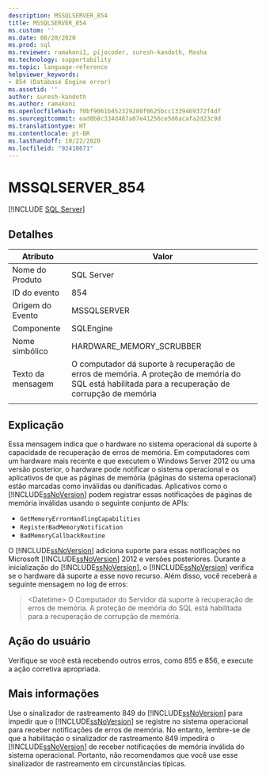 ```yaml
---
description: MSSQLSERVER_854
title: MSSQLSERVER_854
ms.custom: ''
ms.date: 08/20/2020
ms.prod: sql
ms.reviewer: ramakoni1, pijocoder, suresh-kandoth, Masha
ms.technology: supportability
ms.topic: language-reference
helpviewer_keywords:
- 854 (Database Engine error)
ms.assetid: ''
author: suresh-kandoth
ms.author: ramakoni
ms.openlocfilehash: f0bf9061b452329280f0625bcc1339469372f4df
ms.sourcegitcommit: ead0b8c334d487a07e41256ce5d6acafa2d23c9d
ms.translationtype: HT
ms.contentlocale: pt-BR
ms.lasthandoff: 10/22/2020
ms.locfileid: "92418671"
---
```

# <a name="mssqlserver_854"></a>MSSQLSERVER_854
 [!INCLUDE [SQL Server](../../includes/applies-to-version/sqlserver.md)]

## <a name="details"></a>Detalhes

|Atributo|Valor|
|---|---|
|Nome do Produto|SQL Server|
|ID do evento|854|
|Origem do Evento|MSSQLSERVER|
|Componente|SQLEngine|
|Nome simbólico|HARDWARE_MEMORY_SCRUBBER|
|Texto da mensagem|O computador dá suporte à recuperação de erros de memória. A proteção de memória do SQL está habilitada para a recuperação de corrupção de memória|
||

## <a name="explanation"></a>Explicação

Essa mensagem indica que o hardware no sistema operacional dá suporte à capacidade de recuperação de erros de memória. Em computadores com um hardware mais recente e que executem o Windows Server 2012 ou uma versão posterior, o hardware pode notificar o sistema operacional e os aplicativos de que as páginas de memória (páginas do sistema operacional) estão marcadas como inválidas ou danificadas. Aplicativos como o [!INCLUDE[ssNoVersion](../../includes/ssnoversion-md.md)] podem registrar essas notificações de páginas de memória inválidas usando o seguinte conjunto de APIs:

- `GetMemoryErrorHandlingCapabilities`
- `RegisterBadMemoryNotification`
- `BadMemoryCallbackRoutine`

O [!INCLUDE[ssNoVersion](../../includes/ssnoversion-md.md)] adiciona suporte para essas notificações no Microsoft [!INCLUDE[ssNoVersion](../../includes/ssnoversion-md.md)] 2012 e versões posteriores. Durante a inicialização do [!INCLUDE[ssNoVersion](../../includes/ssnoversion-md.md)], o [!INCLUDE[ssNoVersion](../../includes/ssnoversion-md.md)] verifica se o hardware dá suporte a esse novo recurso. Além disso, você receberá a seguinte mensagem no log de erros:

> \<Datetime> O Computador do Servidor dá suporte à recuperação de erros de memória. A proteção de memória do SQL está habilitada para a recuperação de corrupção de memória.

## <a name="user-action"></a>Ação do usuário

Verifique se você está recebendo outros erros, como 855 e 856, e execute a ação corretiva apropriada.

## <a name="more-information"></a>Mais informações

Use o sinalizador de rastreamento 849 do [!INCLUDE[ssNoVersion](../../includes/ssnoversion-md.md)] para impedir que o [!INCLUDE[ssNoVersion](../../includes/ssnoversion-md.md)] se registre no sistema operacional para receber notificações de erros de memória. No entanto, lembre-se de que a habilitação o sinalizador de rastreamento 849 impedirá o [!INCLUDE[ssNoVersion](../../includes/ssnoversion-md.md)] de receber notificações de memória inválida do sistema operacional. Portanto, não recomendamos que você use esse sinalizador de rastreamento em circunstâncias típicas.
